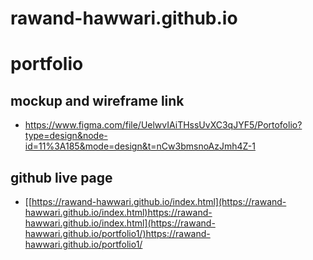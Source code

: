 # rawand-hawwari.github.io

# portfolio

## mockup and wireframe link
- https://www.figma.com/file/UelwvIAiTHssUvXC3qJYF5/Portofolio?type=design&node-id=11%3A185&mode=design&t=nCw3bmsnoAzJmh4Z-1

## github live page
- [[https://rawand-hawwari.github.io/index.html](https://rawand-hawwari.github.io/index.html)https://rawand-hawwari.github.io/index.html](https://rawand-hawwari.github.io/portfolio1/)https://rawand-hawwari.github.io/portfolio1/
